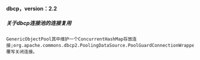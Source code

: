 ####  dbcp，version：2.2
##### 关于dbcp连接池的连接复用
    GenericObjectPool其中维护一个ConcurrentHashMap存放连接;org.apache.commons.dbcp2.PoolingDataSource.PoolGuardConnectionWrapper.close()
    覆写关闭连接。
        



